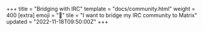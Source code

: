 +++
title = "Bridging with IRC"
template = "docs/community.html"
weight = 400
[extra]
emoji = "🌉"
tile = "I want to bridge my IRC community to Matrix"
updated = "2022-11-18T09:50:00Z"
+++
